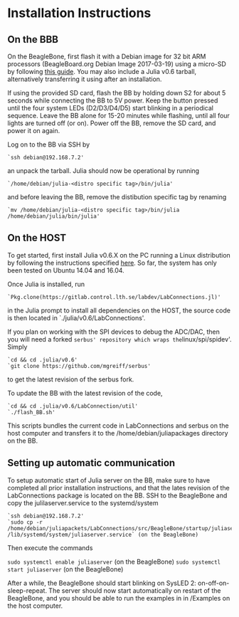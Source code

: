 <a id='Installation-Instructions-1'></a>

# Installation Instructions


<a id='On-the-BBB-1'></a>

## On the BBB


On the BeagleBone, first flash it with a Debian image for 32 bit ARM processors (BeagleBoard.org Debian Image 2017-03-19) using a micro-SD by following [this guide](http://derekmolloy.ie/write-a-new-image-to-the-beaglebone-black/). You may also include a Julia v0.6 tarball, alternatively transferring it using after an installation.


If using the provided SD card, flash the BB by holding down S2 for about 5 seconds while connecting the BB to 5V power. Keep the button pressed until the four system LEDs (D2/D3/D4/D5) start blinking in a periodical sequence. Leave the BB alone for 15-20 minutes while flashing, until all four lights are turned off (or on). Power off the BB, remove the SD card, and power it on again.


Log on to the BB via SSH by


```
`ssh debian@192.168.7.2'
```


an unpack the tarball. Julia should now be operational by running


```
`/home/debian/julia-<distro specific tag>/bin/julia'
```


and before leaving the BB, remove the distibution specific tag by renaming


```
`mv /home/debian/julia-<distro specific tag>/bin/julia /home/debian/julia/bin/julia'
```


<a id='On-the-HOST-1'></a>

## On the HOST


To get started, first install Julia v0.6.X on the PC running a Linux distribution by following the instructions specified [here](https://github.com/JuliaLang/julia/blob/master/README.md). So far, the system has only been tested on Ubuntu 14.04 and 16.04.


Once Julia is installed, run


```
`Pkg.clone(https://gitlab.control.lth.se/labdev/LabConnections.jl)'
```


in the Julia prompt to install all dependencies on the HOST, the source code is then located in `./julia/v0.6/LabConnections'.


If you plan on working with the SPI devices to debug the ADC/DAC, then you will need a forked `serbus' repository which wraps the`linux/spi/spidev'. Simply


```
`cd && cd .julia/v0.6'
`git clone https://github.com/mgreiff/serbus'
```


to get the latest revision of the serbus fork.


To update the BB with the latest revision of the code,  


```
`cd && cd .julia/v0.6/LabConnection/util'
`./flash_BB.sh'
```


This scripts bundles the current code in LabConnections and serbus on the host computer and transfers it to the /home/debian/juliapackages directory on the BB.


<a id='Setting-up-automatic-communication-1'></a>

## Setting up automatic communication


To setup automatic start of Julia server on the BB, make sure to have completed all prior installation instructions, and that the lates revision of the LabConnections package is located on the BB. SSH to the BeagleBone and copy the julilaserver.service to the systemd/system


```
`ssh debian@192.168.7.2'
`sudo cp -r /home/debian/juliapackets/LabConnections/src/BeagleBone/startup/juliaserver.service /lib/systemd/system/juliaserver.service` (on the BeagleBone)
```


Then execute the commands


`sudo systemctl enable juliaserver` (on the BeagleBone) `sudo systemctl start juliaserver` (on the BeagleBone)


After a while, the BeagleBone should start blinking on SysLED 2: on-off-on-sleep-repeat. The server should now start automatically on restart of the BeagleBone, and you should be able to run the examples in in /Examples on the host computer.


```@systemConfiguration

```

